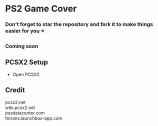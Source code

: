 # PS2 Game Cover

### Don't forget to star the repository and fork it to make things easier for you ⭐
### Coming soon

## PCSX2 Setup
* Open PCSX2

## Credit
pcsx2.net <br>
wiki.pcsx2.net <br>
psxdatacenter.com <br>
forums.launchbox-app.com <br>
